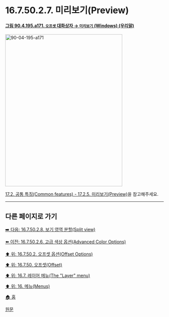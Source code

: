 # 16.7.50.2.7. 미리보기(Preview)

<a id="90-04-195-a171"></a>

#### [그림 90.4.195.a171. `오프셋` 대화상자 → `미리보기` (Windows) (우리말)](./90-04-0195-offset.md#90-04-195-a171)
<img width="372" height="482" alt="90-04-195-a171" src="https://github.com/user-attachments/assets/f1f4125f-326d-4c7d-8a53-4653fac665ee" />

[17.2. 공통 특징(Common features) - 17.2.5. 미리보기(Preview)](./17-02-05-preview.md)을 참고해주세요.

***

## 다른 페이지로 가기

[➡️ 다음: 16.7.50.2.8. 보기 영역 분할(Split view)](./16-07-50-02-08-split_view.md)

[⬅️ 이전: 16.7.50.2.6. 고급 색상 옵션(Advanced Color Options)](./16-07-50-02-06-advanced_color_options.md)

[⬆️ 위: 16.7.50.2. 오프셋 옵션(Offset Options)](./16-07-50-02-00-offset_options.md)

[⬆️ 위: 16.7.50. 오프셋(Offset)](./16-07-50-00-offset.md)

[⬆️ 위: 16.7. 레이어 메뉴(The "Layer" menu)](./16-07-00-the-layer-menu.md)

[⬆️ 위: 16. 메뉴(Menus)](./16-00-menus.md)

[🏠 홈](./00-home.md)

[원문](https://docs.gimp.org/2.10/ko/gimp-layer-offset.html#idm30140)